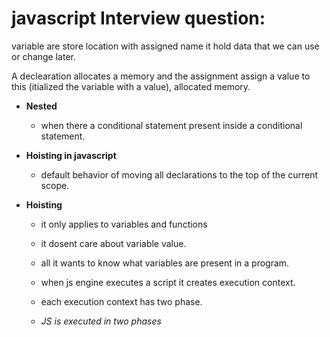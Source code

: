 # javascript Interview question:

variable are store location with assigned name it hold data that we can use or change later.

A declearation allocates a memory and the assignment assign a value to this (itialized the variable with a value), allocated memory.


- **Nested** 
    - when there a conditional statement present inside a conditional statement.


- **Hoisting in javascript**
    - default behavior of moving all declarations to the top of the current scope.

- **Hoisting** 
    - it only applies to variables and functions
    - it dosent care about variable value.
    - all it wants to know what variables are present in a program.
    - when js engine executes a script it creates execution context.
    - each execution context has two phase.

    - _JS is executed in two phases_
